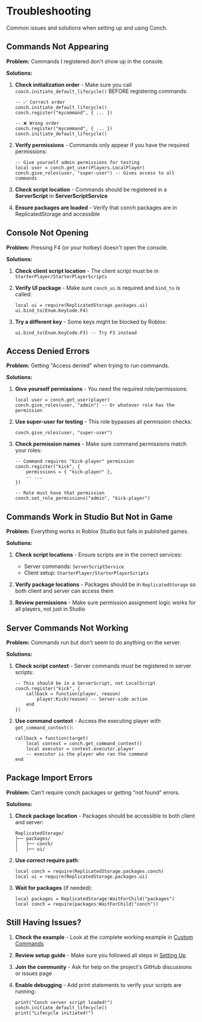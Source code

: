 # Troubleshooting

Common issues and solutions when setting up and using Conch.

## Commands Not Appearing

**Problem:** Commands I registered don't show up in the console.

**Solutions:**
1. **Check initialization order** - Make sure you call `conch.initiate_default_lifecycle()` BEFORE registering commands:
   ```luau
   -- ✅ Correct order
   conch.initiate_default_lifecycle()
   conch.register("mycommand", { ... })
   
   -- ❌ Wrong order
   conch.register("mycommand", { ... })
   conch.initiate_default_lifecycle()
   ```

2. **Verify permissions** - Commands only appear if you have the required permissions:
   ```luau
   -- Give yourself admin permissions for testing
   local user = conch.get_user(Players.LocalPlayer)
   conch.give_roles(user, "super-user") -- Gives access to all commands
   ```

3. **Check script location** - Commands should be registered in a **ServerScript** in **ServerScriptService**

4. **Ensure packages are loaded** - Verify that conch packages are in ReplicatedStorage and accessible

## Console Not Opening

**Problem:** Pressing F4 (or your hotkey) doesn't open the console.

**Solutions:**
1. **Check client script location** - The client script must be in `StarterPlayer/StarterPlayerScripts`

2. **Verify UI package** - Make sure `conch_ui` is required and `bind_to` is called:
   ```luau
   local ui = require(ReplicatedStorage.packages.ui)
   ui.bind_to(Enum.KeyCode.F4)
   ```

3. **Try a different key** - Some keys might be blocked by Roblox:
   ```luau
   ui.bind_to(Enum.KeyCode.F3) -- Try F3 instead
   ```

## Access Denied Errors

**Problem:** Getting "Access denied" when trying to run commands.

**Solutions:**
1. **Give yourself permissions** - You need the required role/permissions:
   ```luau
   local user = conch.get_user(player)
   conch.give_roles(user, "admin") -- Or whatever role has the permission
   ```

2. **Use super-user for testing** - This role bypasses all permission checks:
   ```luau
   conch.give_roles(user, "super-user")
   ```

3. **Check permission names** - Make sure command permissions match your roles:
   ```luau
   -- Command requires "kick-player" permission
   conch.register("kick", {
       permissions = { "kick-player" },
       -- ...
   })
   
   -- Role must have that permission
   conch.set_role_permissions("admin", "kick-player")
   ```

## Commands Work in Studio But Not in Game

**Problem:** Everything works in Roblox Studio but fails in published games.

**Solutions:**
1. **Check script locations** - Ensure scripts are in the correct services:
   - Server commands: `ServerScriptService`
   - Client setup: `StarterPlayer/StarterPlayerScripts`

2. **Verify package locations** - Packages should be in `ReplicatedStorage` so both client and server can access them

3. **Review permissions** - Make sure permission assignment logic works for all players, not just in Studio

## Server Commands Not Working

**Problem:** Commands run but don't seem to do anything on the server.

**Solutions:**
1. **Check script context** - Server commands must be registered in server scripts:
   ```luau
   -- This should be in a ServerScript, not LocalScript
   conch.register("kick", {
       callback = function(player, reason)
           player:Kick(reason) -- Server-side action
       end
   })
   ```

2. **Use command context** - Access the executing player with `get_command_context()`:
   ```luau
   callback = function(target)
       local context = conch.get_command_context()
       local executor = context.executor.player
       -- executor is the player who ran the command
   end
   ```

## Package Import Errors

**Problem:** Can't require conch packages or getting "not found" errors.

**Solutions:**
1. **Check package location** - Packages should be accessible to both client and server:
   ```
   ReplicatedStorage/
   ├── packages/
   │   ├── conch/
   │   ├── ui/
   ```

2. **Use correct require path**:
   ```luau
   local conch = require(ReplicatedStorage.packages.conch)
   local ui = require(ReplicatedStorage.packages.ui)
   ```

3. **Wait for packages** (if needed):
   ```luau
   local packages = ReplicatedStorage:WaitForChild("packages")
   local conch = require(packages:WaitForChild("conch"))
   ```

## Still Having Issues?

1. **Check the example** - Look at the complete working example in [Custom Commands](/resources/getting-started/5-custom-commands#complete-working-example)

2. **Review setup guide** - Make sure you followed all steps in [Setting Up](/resources/getting-started/3-setting-up)

3. **Join the community** - Ask for help on the project's GitHub discussions or issues page

4. **Enable debugging** - Add print statements to verify your scripts are running:
   ```luau
   print("Conch server script loaded!")
   conch.initiate_default_lifecycle()
   print("Lifecycle initiated!")
   ```